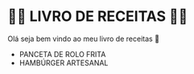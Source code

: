 # :man_cook: LIVRO DE RECEITAS :man_cook:

Olá seja bem vindo ao meu livro de receitas :wave:

- PANCETA DE ROLO FRITA
- HAMBÚRGER ARTESANAL